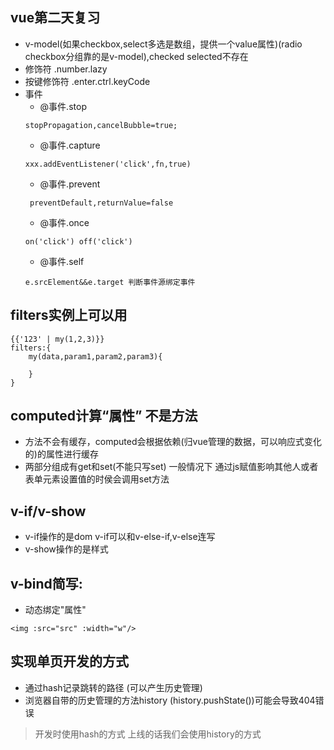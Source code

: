 ## vue第二天复习
- v-model(如果checkbox,select多选是数组，提供一个value属性)(radio checkbox分组靠的是v-model),checked selected不存在
- 修饰符 .number.lazy
- 按键修饰符 .enter.ctrl.keyCode
- 事件
    - @事件.stop
    ```
    stopPropagation,cancelBubble=true;
    ```
    - @事件.capture
    ```
    xxx.addEventListener('click',fn,true)
    ```
    - @事件.prevent
    ```
     preventDefault,returnValue=false
    ```
    - @事件.once
    ```
    on('click') off('click')
    ```
    - @事件.self
    ```
    e.srcElement&&e.target 判断事件源绑定事件
    ```

## filters实例上可以用
```
{{'123' | my(1,2,3)}}
filters:{
    my(data,param1,param2,param3){

    }
}
```

## computed计算“属性” 不是方法
- 方法不会有缓存，computed会根据依赖(归vue管理的数据，可以响应式变化的)的属性进行缓存
- 两部分组成有get和set(不能只写set) 一般情况下 通过js赋值影响其他人或者表单元素设置值的时侯会调用set方法


## v-if/v-show
- v-if操作的是dom v-if可以和v-else-if,v-else连写
- v-show操作的是样式

## v-bind简写:
- 动态绑定"属性"
```
<img :src="src" :width="w"/>
```


## 实现单页开发的方式
- 通过hash记录跳转的路径 (可以产生历史管理)
- 浏览器自带的历史管理的方法history (history.pushState())可能会导致404错误

> 开发时使用hash的方式 上线的话我们会使用history的方式